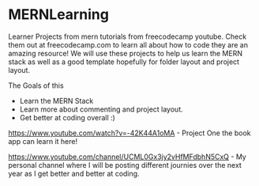 # MERNLearning

Learner Projects from mern tutorials from freecodecamp youtube. Check them out at freecodecamp.com to learn all about how to code they are an amazing resource!
We will use these projects to help us learn the MERN stack as well as a good template hopefully for folder layout and project layout.

The Goals of this

- Learn the MERN Stack
- Learn more about commenting and project layout.
- Get better at coding overall :)

https://www.youtube.com/watch?v=-42K44A1oMA - Project One the book app can learn it here!

https://www.youtube.com/channel/UCML0Gx3jy2vHfMFdbhN5CxQ - My personal channel where I will be posting different journies over the next year as I get better and better at coding.